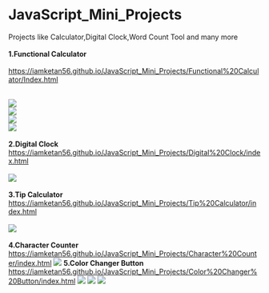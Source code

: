 # JavaScript_Mini_Projects
 Projects like Calculator,Digital Clock,Word Count Tool and many more<br><br>
<b>1.Functional Calculator</b><br><br>
https://iamketan56.github.io/JavaScript_Mini_Projects/Functional%20Calculator/Index.html
<br><br>

![](https://github.com/iamketan56/JavaScript_Mini_Projects/blob/main/Functional%20Calculator/interface2.PNG)
<br>
![](https://github.com/iamketan56/JavaScript_Mini_Projects/blob/main/Functional%20Calculator/interface3.PNG)
<br>
![](https://github.com/iamketan56/JavaScript_Mini_Projects/blob/main/Functional%20Calculator/Interface4.PNG)
<br>
![](https://github.com/iamketan56/JavaScript_Mini_Projects/blob/main/Functional%20Calculator/Interface5.PNG)
<br>
<br>
<b>2.Digital Clock</b><br>
https://iamketan56.github.io/JavaScript_Mini_Projects/Digital%20Clock/index.html
<br><br>
![](https://github.com/iamketan56/JavaScript_Mini_Projects/blob/main/Digital%20Clock/local.PNG)
<br><br>
<b>3.Tip Calculator</b><br>
https://iamketan56.github.io/JavaScript_Mini_Projects/Tip%20Calculator/index.html
<br><br>
![](https://github.com/iamketan56/JavaScript_Mini_Projects/blob/main/Tip%20Calculator/tip.PNG)
<br><br>
<b>4.Character Counter</b><br>
https://iamketan56.github.io/JavaScript_Mini_Projects/Character%20Counter/index.html
![](https://github.com/iamketan56/JavaScript_Mini_Projects/blob/main/Character%20Counter/char.PNG)
<b>5.Color Changer Button</b><br>
https://iamketan56.github.io/JavaScript_Mini_Projects/Color%20Changer%20Button/index.html
![](https://github.com/iamketan56/JavaScript_Mini_Projects/blob/main/Color%20Changer%20Button/1.PNG)
![](https://github.com/iamketan56/JavaScript_Mini_Projects/blob/main/Color%20Changer%20Button/2.PNG)
![](https://github.com/iamketan56/JavaScript_Mini_Projects/blob/main/Color%20Changer%20Button/3.PNG)
